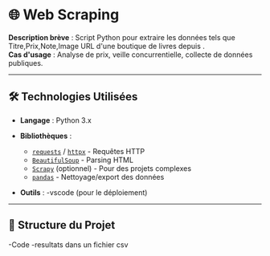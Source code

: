 # 🌐 Web Scraping

**Description brève** : Script Python pour extraire les données tels que Titre,Prix,Note,Image URL d'une boutique de livres depuis .  
**Cas d'usage** : Analyse de prix, veille concurrentielle, collecte de données publiques.

---

## 🛠️ Technologies Utilisées
- **Langage** : Python 3.x

- **Bibliothèques** : 
  - [`requests`](https://docs.python-requests.org/) / [`httpx`](https://www.python-httpx.org/) - Requêtes HTTP
  - [`BeautifulSoup`](https://www.crummy.com/software/BeautifulSoup/bs4/doc/) - Parsing HTML
  - [`Scrapy`](https://scrapy.org/) (optionnel) - Pour des projets complexes
  - [`pandas`](https://pandas.pydata.org/) - Nettoyage/export des données
- **Outils** : 
  -vscode (pour le déploiement)

---

## 📂 Structure du Projet
-Code
-resultats dans un fichier csv 

